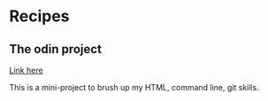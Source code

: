 
# Recipes

## The odin project

[Link here](https://www.theodinproject.com/lessons/foundations-recipes)

This is a mini-project to brush up my HTML, command line, git skills.
